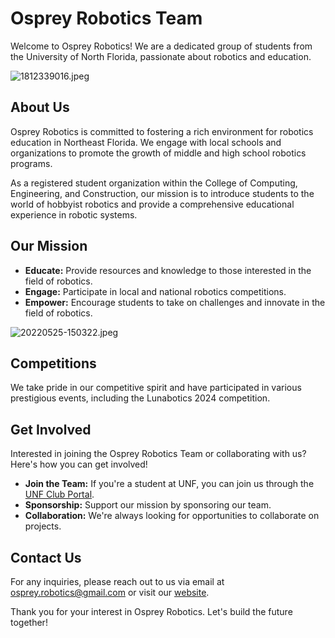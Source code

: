 # Osprey Robotics Team

Welcome to Osprey Robotics! We are a dedicated group of students from the University of North Florida, passionate about robotics and education.

![1812339016.jpeg](https://res.craft.do/user/full/23a03a79-af5e-1af9-b4ff-27170389b6b1/doc/C428D6BF-CCAE-4927-A322-F614853ACB93/F735CB15-9FEB-4349-A351-7C88E43B10F7_2/Tp5YbKVCDziSWYyyzVPb87vzlog074kCge8DEqPxx24z/1812339016.jpeg)

## About Us

Osprey Robotics is committed to fostering a rich environment for robotics education in Northeast Florida. We engage with local schools and organizations to promote the growth of middle and high school robotics programs.

As a registered student organization within the College of Computing, Engineering, and Construction, our mission is to introduce students to the world of hobbyist robotics and provide a comprehensive educational experience in robotic systems.

## Our Mission

- **Educate:** Provide resources and knowledge to those interested in the field of robotics.
- **Engage:** Participate in local and national robotics competitions.
- **Empower:** Encourage students to take on challenges and innovate in the field of robotics.

![20220525-150322.jpeg](https://res.craft.do/user/full/23a03a79-af5e-1af9-b4ff-27170389b6b1/doc/C428D6BF-CCAE-4927-A322-F614853ACB93/2FFD613E-CE8F-4D60-9425-3007C586E574_2/SNHNS8xCmIAyLS3OQpcdYNki4EWtkwYNEsnDI5tEMOgz/20220525-150322.jpeg)

## Competitions

We take pride in our competitive spirit and have participated in various prestigious events, including the Lunabotics 2024 competition.

## Get Involved

Interested in joining the Osprey Robotics Team or collaborating with us? Here's how you can get involved!

- **Join the Team:** If you're a student at UNF, you can join us through the [UNF Club Portal](https://unf.campuslabs.com/engage/organization/or).
- **Sponsorship:** Support our mission by sponsoring our team.
- **Collaboration:** We're always looking for opportunities to collaborate on projects.

## Contact Us

For any inquiries, please reach out to us via email at osprey.robotics@gmail.com or visit our [website](https://ospreyrobotics.weebly.com/).

Thank you for your interest in Osprey Robotics. Let's build the future together!

